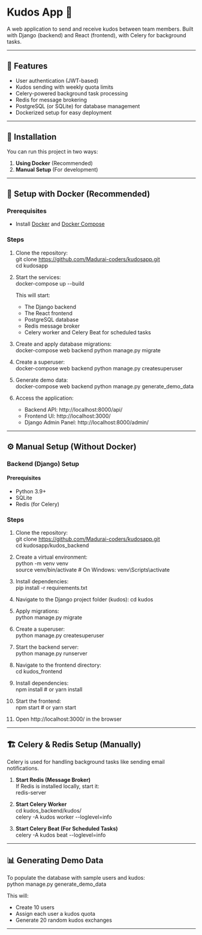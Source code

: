 # Kudos App 🎉  

A web application to send and receive kudos between team members. Built with Django (backend) and React (frontend), with Celery for background tasks.  

---

## 📌 Features  
- User authentication (JWT-based)  
- Kudos sending with weekly quota limits  
- Celery-powered background task processing  
- Redis for message brokering  
- PostgreSQL (or SQLite) for database management  
- Dockerized setup for easy deployment  

---

## 🚀 Installation  

You can run this project in two ways:  
1. **Using Docker** (Recommended)  
2. **Manual Setup** (For development)  

---

## 🐫 Setup with Docker (Recommended)  

### **Prerequisites**  
- Install [Docker](https://docs.docker.com/get-docker/) and [Docker Compose](https://docs.docker.com/compose/install/)  

### **Steps**  
1. Clone the repository:  
   git clone https://github.com/Madurai-coders/kudosapp.git  
   cd kudosapp  

2. Start the services:  
   docker-compose up --build  

   This will start:  
   - The Django backend  
   - The React frontend  
   - PostgreSQL database  
   - Redis message broker  
   - Celery worker and Celery Beat for scheduled tasks  

3. Create and apply database migrations:  
   docker-compose web backend python manage.py migrate  

4. Create a superuser:  
   docker-compose web backend python manage.py createsuperuser  

5. Generate demo data:  
   docker-compose web backend python manage.py generate_demo_data  

6. Access the application:  
   - Backend API: http://localhost:8000/api/  
   - Frontend UI: http://localhost:3000/  
   - Django Admin Panel: http://localhost:8000/admin/  

---

## ⚙️ Manual Setup (Without Docker)  

### **Backend (Django) Setup**  

#### **Prerequisites**  
- Python 3.9+  
- SQLite 
- Redis (for Celery)  

### **Steps**  

1. Clone the repository:  
   git clone https://github.com/Madurai-coders/kudosapp.git  
   cd kudosapp/kudos_backend  

2. Create a virtual environment:  
   python -m venv venv  
   source venv/bin/activate  # On Windows: venv\Scripts\activate  

3. Install dependencies:  
   pip install -r requirements.txt

4. Navigate to the Django project folder (kudos):
   cd kudos

5. Apply migrations:  
   python manage.py migrate  

6. Create a superuser:  
   python manage.py createsuperuser  

7. Start the backend server:  
   python manage.py runserver  

8. Navigate to the frontend directory:  
   cd kudos_frontend  

9. Install dependencies:  
   npm install  # or yarn install  

10. Start the frontend:  
   npm start  # or yarn start  

11. Open http://localhost:3000/ in the browser  

---

## 🏗️ Celery & Redis Setup (Manually)  

Celery is used for handling background tasks like sending email notifications.  

1. **Start Redis (Message Broker)**  
   If Redis is installed locally, start it:  
   redis-server  

2. **Start Celery Worker**  
   cd kudos_backend/kudos/  
   celery -A kudos worker --loglevel=info  

3. **Start Celery Beat (For Scheduled Tasks)**  
   celery -A kudos beat --loglevel=info  

---

## 📊 Generating Demo Data  

To populate the database with sample users and kudos:  
python manage.py generate_demo_data  

This will:  
- Create 10 users  
- Assign each user a kudos quota  
- Generate 20 random kudos exchanges  

---

